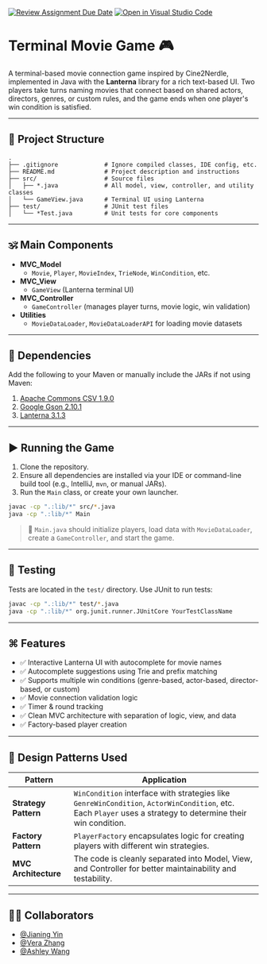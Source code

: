 
[![Review Assignment Due Date](https://classroom.github.com/assets/deadline-readme-button-22041afd0340ce965d47ae6ef1cefeee28c7c493a6346c4f15d667ab976d596c.svg)](https://classroom.github.com/a/nK589Lr0)
[![Open in Visual Studio Code](https://classroom.github.com/assets/open-in-vscode-2e0aaae1b6195c2367325f4f02e2d04e9abb55f0b24a779b69b11b9e10269abc.svg)](https://classroom.github.com/online_ide?assignment_repo_id=18841672&assignment_repo_type=AssignmentRepo)

# Terminal Movie Game 🎮

A terminal-based movie connection game inspired by Cine2Nerdle, implemented in Java with the **Lanterna** library for a rich text-based UI. Two players take turns naming movies that connect based on shared actors, directors, genres, or custom rules, and the game ends when one player's win condition is satisfied.

---

## 📂 Project Structure

```
.
├── .gitignore             # Ignore compiled classes, IDE config, etc.
├── README.md              # Project description and instructions
├── src/                   # Source files
│   ├── *.java             # All model, view, controller, and utility classes
│   └── GameView.java      # Terminal UI using Lanterna
├── test/                  # JUnit test files
│   └── *Test.java         # Unit tests for core components
```

---

## 🕉 Main Components

* **MVC_Model**
  * `Movie`, `Player`, `MovieIndex`, `TrieNode`, `WinCondition`, etc.
* **MVC_View**
  * `GameView` (Lanterna terminal UI)
* **MVC_Controller**
  * `GameController` (manages player turns, movie logic, win validation)
* **Utilities**
  * `MovieDataLoader`, `MovieDataLoaderAPI` for loading movie datasets

---

## 📆 Dependencies

Add the following to your Maven or manually include the JARs if not using Maven:

1. [Apache Commons CSV 1.9.0](https://mvnrepository.com/artifact/org.apache.commons/commons-csv/1.9.0)
2. [Google Gson 2.10.1](https://mvnrepository.com/artifact/com.google.code.gson/gson/2.10.1)
3. [Lanterna 3.1.3](https://mvnrepository.com/artifact/com.googlecode.lanterna/lanterna/3.1.3)

---

## ▶️ Running the Game

1. Clone the repository.
2. Ensure all dependencies are installed via your IDE or command-line build tool (e.g., IntelliJ, `mvn`, or manual JARs).
3. Run the `Main` class, or create your own launcher.

```bash
javac -cp ".:lib/*" src/*.java
java -cp ".:lib/*" Main
```

> 📝 `Main.java` should initialize players, load data with `MovieDataLoader`, create a `GameController`, and start the game.

---

## 🔪 Testing

Tests are located in the `test/` directory. Use JUnit to run tests:

```bash
javac -cp ".:lib/*" test/*.java
java -cp ".:lib/*" org.junit.runner.JUnitCore YourTestClassName
```

---

## ⌘️ Features

* ✅ Interactive Lanterna UI with autocomplete for movie names
* ✅ Autocomplete suggestions using Trie and prefix matching
* ✅ Supports multiple win conditions (genre-based, actor-based, director-based, or custom)
* ✅ Movie connection validation logic
* ✅ Timer & round tracking
* ✅ Clean MVC architecture with separation of logic, view, and data
* ✅ Factory-based player creation

---

## 🧠 Design Patterns Used

| Pattern             | Application                                                                                          |
|---------------------|------------------------------------------------------------------------------------------------------|
| **Strategy Pattern**| `WinCondition` interface with strategies like `GenreWinCondition`, `ActorWinCondition`, etc. Each `Player` uses a strategy to determine their win condition. |
| **Factory Pattern** | `PlayerFactory` encapsulates logic for creating players with different win strategies.              |
| **MVC Architecture**| The code is cleanly separated into Model, View, and Controller for better maintainability and testability. |

---

## 🧑‍💻 Collaborators

- [@Jianing Yin](https://github.com/CatherineYin1213)  
- [@Vera Zhang](https://github.com/VeraZhangYH)  
- [@Ashley Wang](https://github.com/AshleyWang29)


